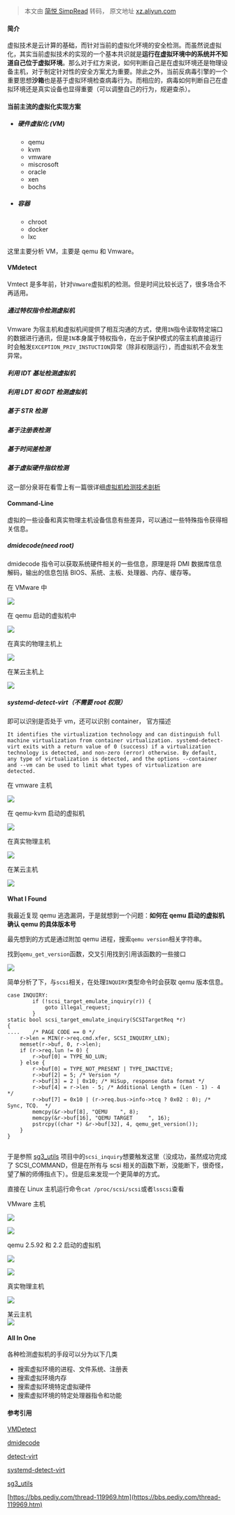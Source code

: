 > 本文由 [简悦 SimpRead](http://ksria.com/simpread/) 转码， 原文地址 [xz.aliyun.com](https://xz.aliyun.com/t/8922)

#### 简介

虚拟技术是云计算的基础，而针对当前的虚拟化环境的安全检测。而虽然说虚拟化，其实当前虚拟技术的实现的一个基本共识就是**运行在虚拟环境中的系统并不知道自己位于虚拟环境**。那么对于红方来说，如何判断自己是在虚拟环境还是物理设备主机，对于制定针对性的安全方案尤为重要。除此之外，当前反病毒引擎的一个重要思想**沙箱**也是基于虚拟环境检查病毒行为。而相应的，病毒如何判断自己在虚拟环境还是真实设备也显得重要（可以调整自己的行为，规避查杀）。

#### 当前主流的虚拟化实现方案

*   ##### 硬件虚拟化 (VM)
    
    *   qemu
    *   kvm
    *   vmware
    *   miscrosoft
    *   oracle
    *   xen
    *   bochs
*   ##### 容器
    
    *   chroot
    *   docker
    *   lxc

这里主要分析 VM，主要是 qemu 和 Vmware。

#### VMdetect

Vmtect 是多年前，针对`Vmware`虚拟机的检测。但是时间比较长远了，很多场合不再适用。

##### 通过特权指令检测虚拟机

Vmware 为宿主机和虚拟机间提供了相互沟通的方式，使用`IN`指令读取特定端口的数据进行通讯，但是`IN`本身属于特权指令，在出于保护模式的宿主机直接运行时会触发`EXCEPTION_PRIV_INSTUCTION`异常（除非权限运行），而虚拟机不会发生异常。

##### 利用 IDT 基址检测虚拟机

##### 利用 LDT 和 GDT 检测虚拟机

##### 基于 STR 检测

##### 基于注册表检测

##### 基于时间差检测

##### 基于虚拟硬件指纹检测

这一部分泉哥在看雪上有一篇很详细[虚拟机检测技术剖析](https://bbs.pediy.com/thread-119969.htm)

#### Command-Line

虚拟的一些设备和真实物理主机设备信息有些差异，可以通过一些特殊指令获得相关信息。

##### dmidecode(need root)

dmidecode 指令可以获取系统硬件相关的一些信息，原理是将 DMI 数据库信息解码，输出的信息包括 BIOS、系统、主板、处理器、内存、缓存等。

在 VMware 中

[](https://imgchr.com/i/rIu0zR)[![](https://xzfile.aliyuncs.com/media/upload/picture/20210105104540-18defec8-4f00-1.png)](https://xzfile.aliyuncs.com/media/upload/picture/20210105104540-18defec8-4f00-1.png)

在 qemu 启动的虚拟机中

[](https://imgchr.com/i/rIudJJ)[![](https://xzfile.aliyuncs.com/media/upload/picture/20210105104541-1975b0de-4f00-1.png)](https://xzfile.aliyuncs.com/media/upload/picture/20210105104541-1975b0de-4f00-1.png)

在真实的物理主机上

[](https://imgchr.com/i/rIuwW9)[![](https://xzfile.aliyuncs.com/media/upload/picture/20210105104542-1a0c5ffc-4f00-1.png)](https://xzfile.aliyuncs.com/media/upload/picture/20210105104542-1a0c5ffc-4f00-1.png)

在某云主机上

[](https://imgchr.com/i/rIucdO)[![](https://xzfile.aliyuncs.com/media/upload/picture/20210105104546-1c865864-4f00-1.png)](https://xzfile.aliyuncs.com/media/upload/picture/20210105104546-1c865864-4f00-1.png)

##### systemd-detect-virt（不需要 root 权限）

即可以识别是否处于 vm，还可以识别 container， 官方描述

```
It identifies the virtualization technology and can distinguish full machine virtualization from container virtualization. systemd-detect-virt exits with a return value of 0 (success) if a virtualization technology is detected, and non-zero (error) otherwise. By default, any type of virtualization is detected, and the options --container and --vm can be used to limit what types of virtualization are detected.
```

在 vmware 主机

[](https://imgchr.com/i/rIuai4)[![](https://xzfile.aliyuncs.com/media/upload/picture/20210105104547-1d17b872-4f00-1.png)](https://xzfile.aliyuncs.com/media/upload/picture/20210105104547-1d17b872-4f00-1.png)

在 qemu-kvm 启动的虚拟机

[](https://imgchr.com/i/rIufWd)[![](https://xzfile.aliyuncs.com/media/upload/picture/20210105104549-1e603bd2-4f00-1.png)](https://xzfile.aliyuncs.com/media/upload/picture/20210105104549-1e603bd2-4f00-1.png)

在真实物理主机

[](https://imgchr.com/i/rIu4SA)[![](https://xzfile.aliyuncs.com/media/upload/picture/20210105104551-1f9c6d5e-4f00-1.png)](https://xzfile.aliyuncs.com/media/upload/picture/20210105104551-1f9c6d5e-4f00-1.png)

在某云主机

[](https://imgchr.com/i/rIu6eK)[![](https://xzfile.aliyuncs.com/media/upload/picture/20210105104552-2037f7d8-4f00-1.png)](https://xzfile.aliyuncs.com/media/upload/picture/20210105104552-2037f7d8-4f00-1.png)

#### What I Found

我最近复现 qemu 逃逸漏洞，于是就想到一个问题：**如何在 qemu 启动的虚拟机确认 qemu 的具体版本号**

最先想到的方式是通过附加 qemu 进程，搜索`qemu version`相关字符串。

找到`qemu_get_version`函数，交叉引用找到引用该函数的一些接口

[](https://imgchr.com/i/rIuRFe)[![](https://xzfile.aliyuncs.com/media/upload/picture/20210105104553-20f350aa-4f00-1.png)](https://xzfile.aliyuncs.com/media/upload/picture/20210105104553-20f350aa-4f00-1.png)

简单分析了下，与`scsi`相关，在处理`INQUIRY`类型命令时会获取 qemu 版本信息。

```
case INQUIRY:
        if (!scsi_target_emulate_inquiry(r)) {
            goto illegal_request;
        }
static bool scsi_target_emulate_inquiry(SCSITargetReq *r)
{
....    /* PAGE CODE == 0 */
    r->len = MIN(r->req.cmd.xfer, SCSI_INQUIRY_LEN);
    memset(r->buf, 0, r->len);
    if (r->req.lun != 0) {
        r->buf[0] = TYPE_NO_LUN;
    } else {
        r->buf[0] = TYPE_NOT_PRESENT | TYPE_INACTIVE;
        r->buf[2] = 5; /* Version */
        r->buf[3] = 2 | 0x10; /* HiSup, response data format */
        r->buf[4] = r->len - 5; /* Additional Length = (Len - 1) - 4 */
        r->buf[7] = 0x10 | (r->req.bus->info->tcq ? 0x02 : 0); /* Sync, TCQ.  */
        memcpy(&r->buf[8], "QEMU    ", 8);
        memcpy(&r->buf[16], "QEMU TARGET     ", 16);
        pstrcpy((char *) &r->buf[32], 4, qemu_get_version());
    }
}


```

于是参照 [sg3_utils](https://github.com/hreinecke/sg3_utils) 项目中的`scsi_inquiry`想要触发这里（没成功，虽然成功完成了 SCSI_COMMAND，但是在所有与 scsi 相关的函数下断，没能断下，很奇怪，望了解的师傅指点下）。但是后来发现一个更简单的方式。

直接在 Linux 主机运行命令`cat /proc/scsi/scsi`或者`lsscsi`查看

VMware 主机

[](https://imgchr.com/i/rIuoOP)[![](https://xzfile.aliyuncs.com/media/upload/picture/20210105104554-2187aba6-4f00-1.png)](https://xzfile.aliyuncs.com/media/upload/picture/20210105104554-2187aba6-4f00-1.png)

[](https://imgchr.com/i/rIuHw8)[![](https://xzfile.aliyuncs.com/media/upload/picture/20210105104555-21f384fc-4f00-1.png)](https://xzfile.aliyuncs.com/media/upload/picture/20210105104555-21f384fc-4f00-1.png)

qemu 2.5.92 和 2.2 启动的虚拟机

[](https://imgchr.com/i/rIu5QI)[![](https://xzfile.aliyuncs.com/media/upload/picture/20210105104556-2264b60e-4f00-1.png)](https://xzfile.aliyuncs.com/media/upload/picture/20210105104556-2264b60e-4f00-1.png)

[](https://imgchr.com/i/rIugoD)[![](https://xzfile.aliyuncs.com/media/upload/picture/20210105104557-230ef40c-4f00-1.png)](https://xzfile.aliyuncs.com/media/upload/picture/20210105104557-230ef40c-4f00-1.png)

真实物理主机

[](https://imgchr.com/i/rIuIyt)[![](https://xzfile.aliyuncs.com/media/upload/picture/20210105104557-2386e9a8-4f00-1.png)](https://xzfile.aliyuncs.com/media/upload/picture/20210105104557-2386e9a8-4f00-1.png)

某云主机  
[](https://imgchr.com/i/rIu7ef)[![](https://xzfile.aliyuncs.com/media/upload/picture/20210105104558-23f8d31a-4f00-1.png)](https://xzfile.aliyuncs.com/media/upload/picture/20210105104558-23f8d31a-4f00-1.png)

#### All In One

各种检测虚拟机的手段可以分为以下几类

*   搜索虚拟环境的进程、文件系统、注册表
*   搜索虚拟环境内存
*   搜索虚拟环境特定虚拟硬件
*   搜索虚拟环境的特定处理器指令和功能

#### 参考引用

[VMDetect](https://github.com/dretax/VMDetect)

[dmidecode](https://man.linuxde.net/dmidecode)

[detect-virt](http://0pointer.de/blog/projects/detect-virt.html)

[systemd-detect-virt](https://www.freedesktop.org/software/systemd/man/systemd-detect-virt.html)

[sg3_utils](https://github.com/hreinecke/sg3_utils)

[https://bbs.pediy.com/thread-119969.htm](https://bbs.pediy.com/thread-119969.htm)
